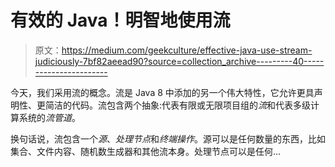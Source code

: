 # 有效的 Java！明智地使用流

> 原文：<https://medium.com/geekculture/effective-java-use-stream-judiciously-7bf82aeead90?source=collection_archive---------40----------------------->

今天，我们采用流的概念。流是 Java 8 中添加的另一个伟大特性，它允许更具声明性、更简洁的代码。流包含两个抽象:代表有限或无限项目组的*流*和代表多级计算系统的*流管道*。

换句话说，流包含一个*源*、*处理节点*和*终端操作*。源可以是任何数量的东西，比如集合、文件内容、随机数生成器和其他流本身。处理节点可以是任何…